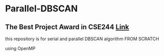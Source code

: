 # Parallel-DBSCAN
## The Best Project Award in CSE244 [Link](https://sites.google.com/view/hpclab/courses/multicore-programming/team-projects)

this repository is for serial and parallel DBSCAN algorithm FROM SCRATCH

using OpenMP
